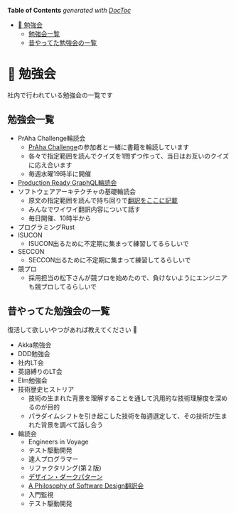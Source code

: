 <!-- START doctoc generated TOC please keep comment here to allow auto update -->
<!-- DON'T EDIT THIS SECTION, INSTEAD RE-RUN doctoc TO UPDATE -->
**Table of Contents**  *generated with [DocToc](https://github.com/thlorenz/doctoc)*

- [📄 勉強会](#-%E5%8B%89%E5%BC%B7%E4%BC%9A)
  - [勉強会一覧](#%E5%8B%89%E5%BC%B7%E4%BC%9A%E4%B8%80%E8%A6%A7)
  - [昔やってた勉強会の一覧](#%E6%98%94%E3%82%84%E3%81%A3%E3%81%A6%E3%81%9F%E5%8B%89%E5%BC%B7%E4%BC%9A%E3%81%AE%E4%B8%80%E8%A6%A7)

<!-- END doctoc generated TOC please keep comment here to allow auto update -->

# 📄 勉強会
社内で行われている勉強会の一覧です

## 勉強会一覧
- PrAha Challenge輪読会
	- [PrAha Challenge](https://praha-challenge.com)の参加者と一緒に書籍を輪読しています
	- 各々で指定範囲を読んでクイズを1問ずつ作って、当日はお互いのクイズに応え合います
	- 毎週水曜19時半に開催
- [Production Ready GraphQL輪読会](https://zenn.dev/gn_t_k/scraps/eb686fd04e6f3f)
- ソフトウェアアーキテクチャの基礎輪読会
	- 原文の指定範囲を読んで持ち回りで[翻訳をここに記載]()
	- みんなでワイワイ翻訳内容について話す
	- 毎日開催、10時半から
- プログラミングRust
- ISUCON
	- ISUCON出るために不定期に集まって練習してるらしいで
- SECCON
	- SECCON出るために不定期に集まって練習してるらしいで
- 競プロ
	- 採用担当の松下さんが競プロを始めたので、負けないようにエンジニアも競プロしてるらしいで

## 昔やってた勉強会の一覧
復活して欲しいやつがあれば教えてください 👐 

- Akka勉強会
- DDD勉強会
- 社内LT会
- 英語縛りのLT会
- Elm勉強会
- 技術歴史ヒストリア
	- 技術の生まれた背景を理解することを通して汎用的な技術理解度を深めるのが目的
	- パラダイムシフトを引き起こした技術を毎週選定して、その技術が生まれた背景を調べて話し合う
- 輪読会
	- Engineers in Voyage
	- テスト駆動開発
	- 達人プログラマー
	- リファクタリング(第２版)
	- [デザイン・ダークパターン](https://zenn.dev/dowanna6/scraps/dddc1d7533eb34)
	- [A Philosophy of Software Design翻訳会](https://zenn.dev/gn_t_k/scraps/44ae79aa8e1caa)
	- 入門監視
	- テスト駆動開発
